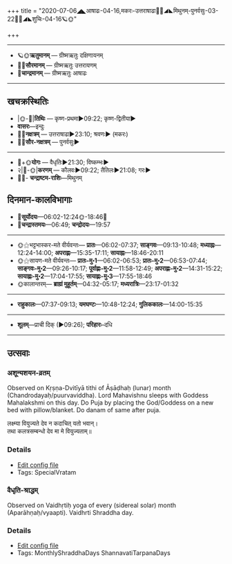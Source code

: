 +++
title = "2020-07-06◢◣आषाढः-04-16,मकरः-उत्तराषाढा🌛🌌◢◣मिथुनम्-पुनर्वसुः-03-22🌌🌞◢◣शुचिः-04-16🪐🌞"

+++
___________________
- 🪐🌞**ऋतुमानम्** — ग्रीष्मऋतुः दक्षिणायनम्
- 🌌🌞**सौरमानम्** — ग्रीष्मऋतुः उत्तरायणम्
- 🌛**चान्द्रमानम्** — ग्रीष्मऋतुः आषाढः
___________________


## खचक्रस्थितिः
- |🌞-🌛|**तिथिः** — कृष्ण-प्रथमा►09:22; कृष्ण-द्वितीया►  
- **वासरः**—इन्दुः  
- 🌌🌛**नक्षत्रम्** — उत्तराषाढा►23:10; श्रवणः► (मकरः)  
- 🌌🌞**सौर-नक्षत्रम्** — पुनर्वसुः►  
___________________
- 🌛+🌞**योगः** — वैधृतिः►21:30; विष्कम्भः►  
- २|🌛-🌞|**करणम्** — कौलवः►09:22; तैतिलः►21:08; गरः►  
- 🌌🌛- **चन्द्राष्टम-राशिः**—मिथुनम्  


## दिनमान-कालविभागाः
- 🌅**सूर्योदयः**—06:02-12:24🌞️-18:46🌇  
- 🌛**चन्द्रास्तमयः**—06:49; **चन्द्रोदयः**—19:57  
___________________
- 🌞⚝भट्टभास्कर-मते वीर्यवन्तः— **प्रातः**—06:02-07:37; **साङ्गवः**—09:13-10:48; **मध्याह्नः**—12:24-14:00; **अपराह्णः**—15:35-17:11; **सायाह्नः**—18:46-20:11  
- 🌞⚝सायण-मते वीर्यवन्तः— **प्रातः-मु॰1**—06:02-06:53; **प्रातः-मु॰2**—06:53-07:44; **साङ्गवः-मु॰2**—09:26-10:17; **पूर्वाह्णः-मु॰2**—11:58-12:49; **अपराह्णः-मु॰2**—14:31-15:22; **सायाह्णः-मु॰2**—17:04-17:55; **सायाह्णः-मु॰3**—17:55-18:46  
- 🌞कालान्तरम्— **ब्राह्मं मुहूर्तम्**—04:32-05:17; **मध्यरात्रिः**—23:17-01:32  
___________________
- **राहुकालः**—07:37-09:13; **यमघण्टः**—10:48-12:24; **गुलिककालः**—14:00-15:35  
___________________
- **शूलम्**—प्राची दिक् (►09:26); **परिहारः**–दधि  
___________________

## उत्सवाः
### अशून्यशयन-व्रतम्

Observed on Kṛṣṇa-Dvitīyā tithi of Āṣāḍhaḥ (lunar) month (Chandrodayaḥ/puurvaviddha). Lord Mahavishnu sleeps with Goddess Mahalakshmi on this day. Do Puja by placing the God/Goddess on a new bed with pillow/blanket. Do danam of same after puja.

लक्ष्म्या वियुज्यते देव न कदाचित् यतो भवान्।  
तथा कलत्रसम्बन्धो देव मा मे वियुज्यताम्॥



### Details
- [Edit config file](https://github.com/sanskrit-coders/adyatithi/tree/master/devatA/vaiShNava/lunar_month/tithi/04/17/azUnyazayana-vratam~1.toml)
- Tags: SpecialVratam


### वैधृति-श्राद्धम्

Observed on Vaidhṛtiḥ yoga of every (sidereal solar) month (Aparāhṇaḥ/vyaapti). Vaidhrti Shraddha day.

### Details
- [Edit config file](https://github.com/sanskrit-coders/adyatithi/tree/master/devatA/pitR/sidereal_solar_month/yoga/00/27/vaidhRti-zrAddham.toml)
- Tags: MonthlyShraddhaDays ShannavatiTarpanaDays


